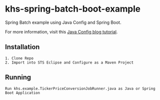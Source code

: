 # khs-spring-batch-boot-example
Spring Batch example using Java Config and Spring Boot.

For more information, visit this [Java Config blog tutorial](https://keyholesoftware.com/2015/06/29/spring-batch-javaconfig/).


Installation 
------------

	1. Clone Repo 
	2. Import into STS Eclipse and Configure as a Maven Project 


Running
-------

	Run khs.example.TickerPriceConversionJobRunner.java as Java or Spring Boot Application 
